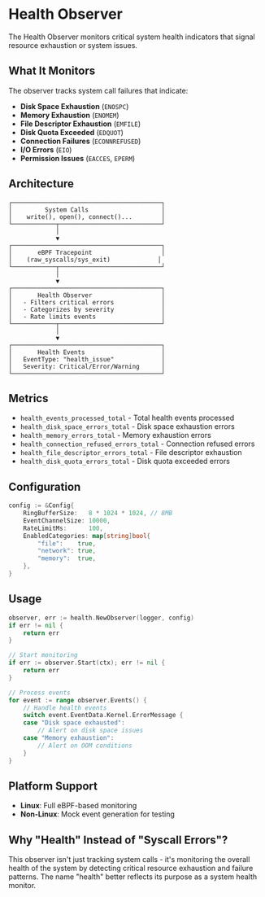 # Health Observer

The Health Observer monitors critical system health indicators that signal resource exhaustion or system issues.

## What It Monitors

The observer tracks system call failures that indicate:

- **Disk Space Exhaustion** (`ENOSPC`)
- **Memory Exhaustion** (`ENOMEM`) 
- **File Descriptor Exhaustion** (`EMFILE`)
- **Disk Quota Exceeded** (`EDQUOT`)
- **Connection Failures** (`ECONNREFUSED`)
- **I/O Errors** (`EIO`)
- **Permission Issues** (`EACCES`, `EPERM`)

## Architecture

```
┌─────────────────────────────────────────┐
│         System Calls                    │
│    write(), open(), connect()...        │
└────────────┬────────────────────────────┘
             │
             ▼
┌─────────────────────────────────────────┐
│       eBPF Tracepoint                   │
│    (raw_syscalls/sys_exit)             │
└────────────┬────────────────────────────┘
             │
             ▼
┌─────────────────────────────────────────┐
│       Health Observer                   │
│   - Filters critical errors             │
│   - Categorizes by severity             │
│   - Rate limits events                  │
└────────────┬────────────────────────────┘
             │
             ▼
┌─────────────────────────────────────────┐
│       Health Events                     │
│   EventType: "health_issue"             │
│   Severity: Critical/Error/Warning      │
└─────────────────────────────────────────┘
```

## Metrics

- `health_events_processed_total` - Total health events processed
- `health_disk_space_errors_total` - Disk space exhaustion errors
- `health_memory_errors_total` - Memory exhaustion errors  
- `health_connection_refused_errors_total` - Connection refused errors
- `health_file_descriptor_errors_total` - File descriptor exhaustion
- `health_disk_quota_errors_total` - Disk quota exceeded errors

## Configuration

```go
config := &Config{
    RingBufferSize:   8 * 1024 * 1024, // 8MB
    EventChannelSize: 10000,
    RateLimitMs:      100,
    EnabledCategories: map[string]bool{
        "file":    true,
        "network": true,
        "memory":  true,
    },
}
```

## Usage

```go
observer, err := health.NewObserver(logger, config)
if err != nil {
    return err
}

// Start monitoring
if err := observer.Start(ctx); err != nil {
    return err
}

// Process events
for event := range observer.Events() {
    // Handle health events
    switch event.EventData.Kernel.ErrorMessage {
    case "Disk space exhausted":
        // Alert on disk space issues
    case "Memory exhaustion":
        // Alert on OOM conditions
    }
}
```

## Platform Support

- **Linux**: Full eBPF-based monitoring
- **Non-Linux**: Mock event generation for testing

## Why "Health" Instead of "Syscall Errors"?

This observer isn't just tracking system calls - it's monitoring the overall health of the system by detecting critical resource exhaustion and failure patterns. The name "health" better reflects its purpose as a system health monitor.